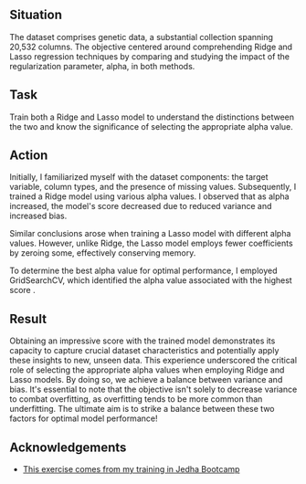 
## Situation
The dataset comprises genetic data, a substantial collection spanning 20,532 columns. The objective centered around comprehending Ridge and Lasso regression techniques by comparing and studying the impact of the regularization parameter, alpha, in both methods. 
## Task
Train both a Ridge and Lasso model to understand the distinctions between the two and know the significance of selecting the appropriate alpha value.
## Action
Initially, I familiarized myself with the dataset components: the target variable, column types, and the presence of missing values. Subsequently, I trained a Ridge model using various alpha values. I observed that as alpha increased, the model's score decreased due to reduced variance and increased bias.

Similar conclusions arose when training a Lasso model with different alpha values. However, unlike Ridge, the Lasso model employs fewer coefficients by zeroing some, effectively conserving memory.

To determine the best alpha value for optimal performance, I employed GridSearchCV, which identified the alpha value associated with the highest score .

## Result
Obtaining an impressive score with the trained model demonstrates its capacity to capture crucial dataset characteristics and potentially apply these insights to new, unseen data. This experience underscored the critical role of selecting the appropriate alpha values when employing Ridge and Lasso models. By doing so, we achieve a balance between variance and bias. It's essential to note that the objective isn't solely to decrease variance to combat overfitting, as overfitting tends to be more common than underfitting. The ultimate aim is to strike a balance between these two factors for optimal model performance!
 
## Acknowledgements

 - [This exercise comes from my training in Jedha Bootcamp](https://www.jedha.co/formations/formation-data-scientist)
 


